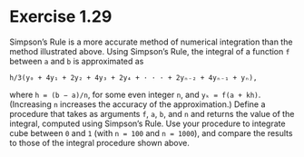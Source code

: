 # Exercise 1.29

Simpson’s Rule is a more accurate method of numerical integration than the method illustrated above. Using Simpson’s Rule, the integral of a function `f` between `a` and `b` is approximated as

```
h/3(y₀ + 4y₁ + 2y₂ + 4y₃ + 2y₄ + · · · + 2yₙ₋₂ + 4yₙ₋₁ + yₙ),
```

where `h = (b − a)/n`, for some even integer `n`, and `yₖ = f(a + kh)`. (Increasing `n` increases the accuracy of the approximation.) Define a procedure that takes as arguments `f`, `a`, `b`, and `n` and returns the value of the integral, computed using Simpson’s Rule. Use your procedure to integrate cube between `0` and `1` (with `n = 100` and `n = 1000`), and compare the results to those of the integral procedure shown above.